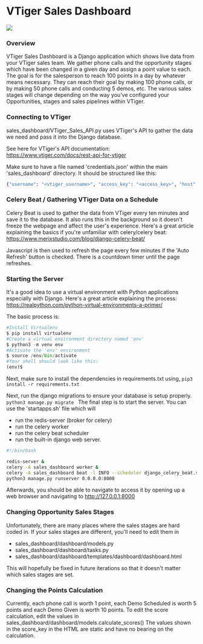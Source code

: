 # VTiger Sales Dashboard

[![](https://i.imgur.com/EcnseP9.png)](https://i.imgur.com/EcnseP9.png)

### Overview
VTiger Sales Dashboard is a Django application which shows live data from your VTiger sales team. We gather phone calls and the opportunity stages which have been changed in a given day and assign a point value to each. The goal is for the salesperson to reach 100 points in a day by whatever means necessary. They can reach their goal by making 100 phone calls, or by making 50 phone calls and conducting 5 demos, etc. The various sales stages will change depending on the way you've configured your Opportunities, stages and sales pipelines within VTiger.

### Connecting to VTiger
sales_dashboard/VTiger_Sales_API.py uses VTiger's API to gather the data we need and pass it into the Django database.

See here for VTiger's API documentation: https://www.vtiger.com/docs/rest-api-for-vtiger

Make sure to have a file named 'credentials.json' within the main 'sales_dashboard' directory. It should be structured like this:
```python
{"username": "<vtiger_username>", "access_key": "<access_key>", "host": "https://< custom_hostname>vtiger.com/restapi/v1/vtiger/default"}
```


### Celery Beat / Gathering VTiger Data on a Schedule
Celery Beat is used to gather the data from VTiger every ten minutes and save it to the database. It also runs this in the background so it doesn't freeze the webpage and affect the user's experience. 
Here's a great article explaining the basics if you're unfamiliar with celery/celery beat:
https://www.merixstudio.com/blog/django-celery-beat/

Javascript is then used to refresh the page every few minutes if the 'Auto Refresh' button is checked. There is a countdown timer until the page refreshes.

### Starting the Server
It's a good idea to use a virtual environment with Python applications especially with Django. Here's a great article explaining the process:
https://realpython.com/python-virtual-environments-a-primer/

The basic process is:
```python
#Install Virtualenv
$ pip install virtualenv
#Create a virtual environment directory named 'env'
$ python3 -m venv env
#Activate the 'env' environment
$ source /env/bin/activate
#Your shell should look like this:
(env)$
```

Next, make sure to install the dependencies in requirements.txt using,
`pip3 install -r requirements.txt
`

Next, run the django migrations to ensure your database is setup properly.
`python3 manage.py migrate
`
The final step is to start the server. You can use the 'startapps.sh' file which will 
- run the redis-server (broker for celery)
- run the celery worker
- run the celery beat scheduler
- run the built-in django web server.

```bash
#!/bin/bash

redis-server &
celery -A sales_dashboard worker &
celery -A sales_dashboard beat -l INFO --scheduler django_celery_beat.schedulers:DatabaseScheduler &
python3 manage.py runserver 0.0.0.0:8000
```
Afterwards, you should be able to navigate to access it by opening up a web browser and navigating to http://127.0.0.1:8000

### Changing Opportunity Sales Stages
Unfortunately, there are many places where the sales stages are hard coded in. If your sales stages are different, you'll need to edit them in
- sales_dashboard/dashboard/models.py
- sales_dashboard/dashboard/tasks.py
- sales_dashboard/dashboard/templates/dashboard/dashboard.html

This will hopefully be fixed in future iterations so that it doesn't matter which sales stages are set.

### Changing the Points Calculation
Currently, each phone call is worth 1 point, each Demo Scheduled is worth 5 points and each Demo Given is worth 10 points. 
To edit the score calculation, edit the values in  sales_dashboard/dashboard/models.calculate_scores()
The values shown in the score_key in the HTML are static and have no bearing on the calculation.
